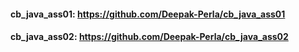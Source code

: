 #### cb_java_ass01: https://github.com/Deepak-Perla/cb_java_ass01
#### cb_java_ass02: https://github.com/Deepak-Perla/cb_java_ass02
